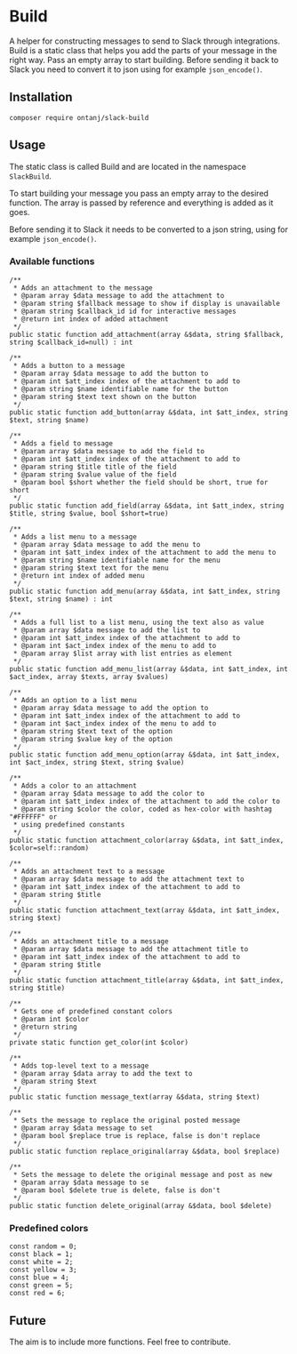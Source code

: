 # Build

A helper for constructing messages to send to Slack through integrations. Build is a static class that helps you add the parts of your message in the right way. Pass an empty array to start building. Before sending it back to Slack you need to convert it to json using for example `json_encode()`.

## Installation

`composer require ontanj/slack-build`


## Usage 

The static class is called Build and are located in the namespace `SlackBuild`.

To start building your message you pass an empty array to the desired function. The array is passed by reference and everything is added as it goes.

Before sending it to Slack it needs to be converted to a json string, using for example `json_encode()`.

### Available functions 
```
/**
 * Adds an attachment to the message
 * @param array $data message to add the attachment to
 * @param string $fallback message to show if display is unavailable
 * @param string $callback_id id for interactive messages
 * @return int index of added attachment
 */
public static function add_attachment(array &$data, string $fallback, string $callback_id=null) : int

/**
 * Adds a button to a message
 * @param array $data message to add the button to
 * @param int $att_index index of the attachment to add to
 * @param string $name identifiable name for the button
 * @param string $text text shown on the button
 */
public static function add_button(array &$data, int $att_index, string $text, string $name)

/**
 * Adds a field to message
 * @param array $data message to add the field to
 * @param int $att_index index of the attachment to add to
 * @param string $title title of the field
 * @param string $value value of the field
 * @param bool $short whether the field should be short, true for short
 */
public static function add_field(array &$data, int $att_index, string $title, string $value, bool $short=true)

/**
 * Adds a list menu to a message
 * @param array $data message to add the menu to
 * @param int $att_index index of the attachment to add the menu to
 * @param string $name identifiable name for the menu
 * @param string $text text for the menu
 * @return int index of added menu
 */
public static function add_menu(array &$data, int $att_index, string $text, string $name) : int

/**
 * Adds a full list to a list menu, using the text also as value
 * @param array $data message to add the list to
 * @param int $att_index index of the attachment to add to
 * @param int $act_index index of the menu to add to
 * @param array $list array with list entries as element
 */
public static function add_menu_list(array &$data, int $att_index, int $act_index, array $texts, array $values)

/**
 * Adds an option to a list menu
 * @param array $data message to add the option to
 * @param int $att_index index of the attachment to add to
 * @param int $act_index index of the menu to add to
 * @param string $text text of the option
 * @param string $value key of the option
 */
public static function add_menu_option(array &$data, int $att_index, int $act_index, string $text, string $value)

/**
 * Adds a color to an attachment
 * @param array $data message to add the color to
 * @param int $att_index index of the attachment to add the color to
 * @param string $color the color, coded as hex-color with hashtag "#FFFFFF" or 
 * using predefined constants
 */
public static function attachment_color(array &$data, int $att_index, $color=self::random)

/**
 * Adds an attachment text to a message
 * @param array $data message to add the attachment text to
 * @param int $att_index index of the attachment to add to
 * @param string $title
 */
public static function attachment_text(array &$data, int $att_index, string $text)

/**
 * Adds an attachment title to a message
 * @param array $data message to add the attachment title to
 * @param int $att_index index of the attachment to add to
 * @param string $title
 */
public static function attachment_title(array &$data, int $att_index, string $title)

/**
 * Gets one of predefined constant colors
 * @param int $color
 * @return string
 */
private static function get_color(int $color)

/**
 * Adds top-level text to a message
 * @param array $data array to add the text to
 * @param string $text
 */
public static function message_text(array &$data, string $text)

/**
 * Sets the message to replace the original posted message 
 * @param array $data message to set
 * @param bool $replace true is replace, false is don't replace
 */
public static function replace_original(array &$data, bool $replace)

/**
 * Sets the message to delete the original message and post as new
 * @param array $data message to se
 * @param bool $delete true is delete, false is don't
 */
public static function delete_original(array &$data, bool $delete)
```
### Predefined colors

```
const random = 0;
const black = 1;
const white = 2;
const yellow = 3;
const blue = 4;
const green = 5;
const red = 6;
```

## Future

The aim is to include more functions. Feel free to contribute.
